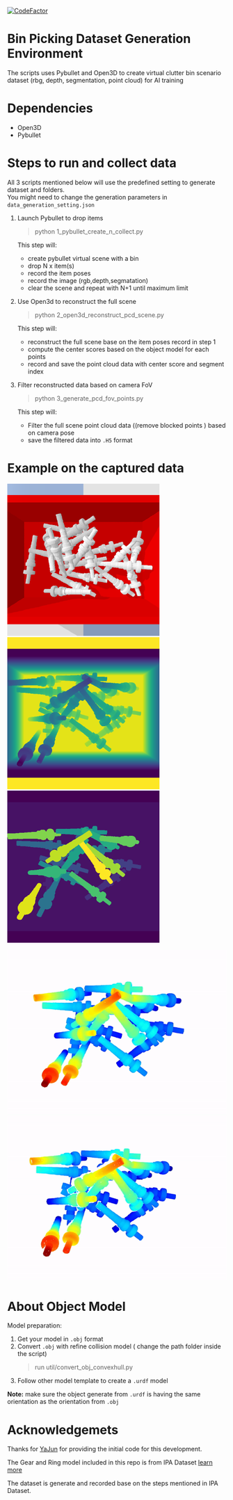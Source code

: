 [![CodeFactor](https://www.codefactor.io/repository/github/waiyc/bin-picking-dataset-generation/badge)](https://www.codefactor.io/repository/github/waiyc/bin-picking-dataset-generation)

# Bin Picking Dataset Generation Environment
The scripts uses Pybullet and Open3D to create virtual clutter bin scenario dataset (rbg, depth, segmentation, point cloud) for AI training  

# Dependencies
- Open3D
- Pybullet

# Steps to run and collect data

All 3 scripts mentioned below will use the predefined setting to generate dataset and folders.  
You might need to change the generation parameters in `data_generation_setting.json` 

1. Launch Pybullet to drop items
    > python 1_pybullet_create_n_collect.py 
    
    This step will:
    - create pybullet virtual scene with a bin
    - drop N x item(s)
    - record the item poses 
    - record the image (rgb,depth,segmatation) 
    - clear the scene and repeat with N+1 until maximum limit

2. Use Open3d to reconstruct the full scene 
    > python 2_open3d_reconstruct_pcd_scene.py 

    This step will:
    - reconstruct the full scene base on the item poses record in step 1
    - compute the center scores based on the object model for each points
    - record and save the point cloud data with center score and segment index  

3. Filter reconstructed data based on camera FoV  
    > python 3_generate_pcd_fov_points.py 

    This step will:
    - Filter the full scene point cloud data ((remove blocked points ) based on camera pose
    - save the filtered data into `.H5` format

# Example on the captured data 

<img src="./example_image/020_rgb.png" width="350" height="350">
<img src="./example_image/020_depth.png" width="350" height="350">
<img src="./example_image/020_segmentation.png" width="350" height="350">

![full pointcloud image info](./example_image/full_pcd.gif)
![crop pointcloud image info](./example_image/crop_pcd.gif)

# About Object Model
Model preparation:  
1. Get your model in `.obj` format
2. Convert `.obj` with refine collision model ( change the path folder inside the script)  
    > run util/convert_obj_convexhull.py   
3. Follow other model template to create a `.urdf` model  

**Note:** make sure the object generate from `.urdf` is having the same orientation as the orientation from `.obj`

# Acknowledgemets
Thanks for [YaJun](https://github.com/xyjbaal) for providing the initial code for this development.

The Gear and Ring model included in this repo is from IPA Dataset [learn more](https://www.bin-picking.ai/)

The dataset is generate and recorded base on the steps mentioned in IPA Dataset.
